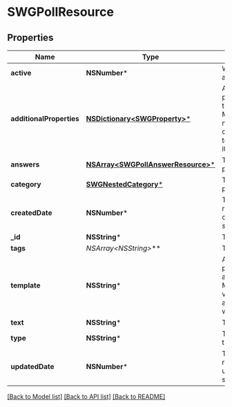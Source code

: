 # SWGPollResource

## Properties
Name | Type | Description | Notes
------------ | ------------- | ------------- | -------------
**active** | **NSNumber*** | Whether the poll is active | 
**additionalProperties** | [**NSDictionary&lt;SWGProperty&gt;***](SWGProperty.md) | A map of additional properties, keyed on the property name.  Must match the names and types defined in the template for this item type | [optional] 
**answers** | [**NSArray&lt;SWGPollAnswerResource&gt;***](SWGPollAnswerResource.md) | The answers to the poll | 
**category** | [**SWGNestedCategory***](SWGNestedCategory.md) | The category for the poll | 
**createdDate** | **NSNumber*** | The date/time this resource was created in seconds since unix epoch | [optional] 
**_id** | **NSString*** | The id of the poll | [optional] 
**tags** | **NSArray&lt;NSString*&gt;*** | The tags for the poll | [optional] 
**template** | **NSString*** | A poll template this poll is validated against (private). May be null and no validation of additional_properties will be done | [optional] 
**text** | **NSString*** | The text of the poll | 
**type** | **NSString*** | The media type of the poll | 
**updatedDate** | **NSNumber*** | The date/time this resource was last updated in seconds since unix epoch | [optional] 

[[Back to Model list]](../README.md#documentation-for-models) [[Back to API list]](../README.md#documentation-for-api-endpoints) [[Back to README]](../README.md)


